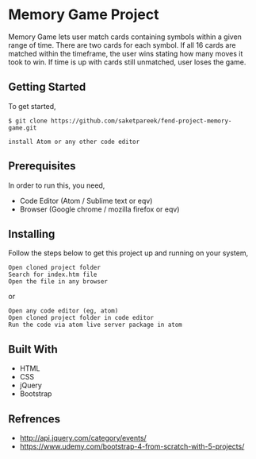 # Memory Game Project
Memory Game lets user match cards containing symbols within a given range of time. There are two cards for each symbol. If all 16 cards are matched within the timeframe, the user wins stating how many moves it took to win. If time is up with cards still unmatched, user loses the game.


## Getting Started
To get started,

```
$ git clone https://github.com/saketpareek/fend-project-memory-game.git

install Atom or any other code editor

```

## Prerequisites
In order to run this, you need, 

- Code Editor (Atom / Sublime text or eqv)
- Browser (Google chrome / mozilla firefox or eqv)


## Installing
Follow the steps below to get this project up and running on your system,

```
Open cloned project folder
Search for index.htm file
Open the file in any browser 
```

or

```
Open any code editor (eg, atom)
Open cloned project folder in code editor
Run the code via atom live server package in atom
```

## Built With

- HTML
- CSS 
- jQuery
- Bootstrap

## Refrences 

- http://api.jquery.com/category/events/
- https://www.udemy.com/bootstrap-4-from-scratch-with-5-projects/



